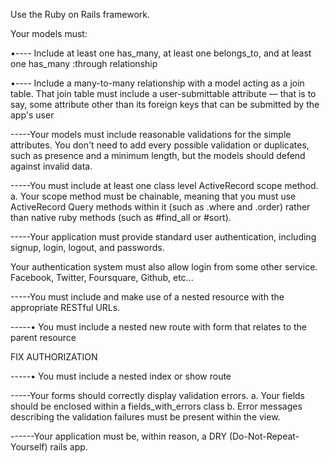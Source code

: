 Use the Ruby on Rails framework.

Your models must:

•---- Include at least one has_many, at least one belongs_to, and at least one has_many :through relationship

•---- Include a many-to-many relationship with a model acting as a join table. That join table must include a user-submittable attribute — that is to say, some attribute other than its foreign keys that can be submitted by the app's user

-----Your models must include reasonable validations for the simple attributes. You don't need to add every possible validation or duplicates, such as presence and a minimum length, but the models should defend against invalid data.

-----You must include at least one class level ActiveRecord scope method. a. Your scope method must be chainable, meaning that you must use ActiveRecord Query methods within it (such as .where and .order) rather than native ruby methods (such as #find_all or #sort).

-----Your application must provide standard user authentication, including signup, login, logout, and passwords.

Your authentication system must also allow login from some other service. Facebook, Twitter, Foursquare, Github, etc...

-----You must include and make use of a nested resource with the appropriate RESTful URLs.

-----• You must include a nested new route with form that relates to the parent resource

FIX AUTHORIZATION

-----• You must include a nested index or show route

-----Your forms should correctly display validation errors. a. Your fields should be enclosed within a fields_with_errors class b. Error messages describing the validation failures must be present within the view.

------Your application must be, within reason, a DRY (Do-Not-Repeat-Yourself) rails app.
